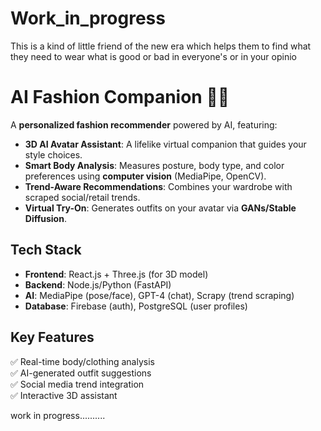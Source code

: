 # Work_in_progress

This is a kind of little friend of the new era which helps them to find what they need to wear what is good or bad in everyone's or in your opinio
# **AI Fashion Companion** 👗✨  

A **personalized fashion recommender** powered by AI, featuring:  
- **3D AI Avatar Assistant**: A lifelike virtual companion that guides your style choices.  
- **Smart Body Analysis**: Measures posture, body type, and color preferences using **computer vision** (MediaPipe, OpenCV).  
- **Trend-Aware Recommendations**: Combines your wardrobe with scraped social/retail trends.  
- **Virtual Try-On**: Generates outfits on your avatar via **GANs/Stable Diffusion**.  

## **Tech Stack**  
- **Frontend**: React.js + Three.js (for 3D model)  
- **Backend**: Node.js/Python (FastAPI)  
- **AI**: MediaPipe (pose/face), GPT-4 (chat), Scrapy (trend scraping)  
- **Database**: Firebase (auth), PostgreSQL (user profiles)  

## **Key Features**  
✅ Real-time body/clothing analysis  
✅ AI-generated outfit suggestions  
✅ Social media trend integration  
✅ Interactive 3D assistant  

work in progress..........
